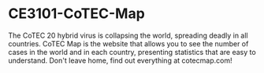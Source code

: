 # CE3101-CoTEC-Map
The CoTEC 20 hybrid virus is collapsing the world, spreading deadly in all countries. CoTEC Map is the website that allows you to see the number of cases in the world and in each country, presenting statistics that are easy to understand. Don't leave home, find out everything at cotecmap.com!
